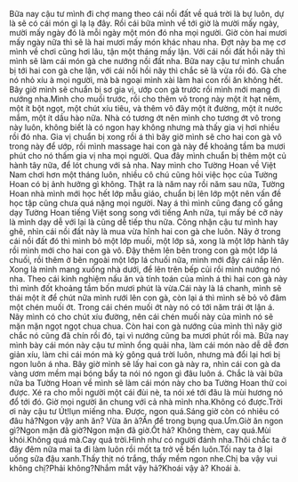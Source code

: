 Bữa nay cậu tư mình đi chợ mang theo cái nồi đất về quá trời là bự luôn, dự là sẽ có cái món gì lạ lạ đây. Rồi cái bữa mình về tới giờ là mười mấy ngày, mười mấy ngày đó là mỗi ngày một món đó nha mọi người. Giờ còn hai mươi mấy ngày nữa thì sẽ là hai mươi mấy món khác nhau nha. Đợt này ba mẹ cơ mình về chơi cũng hơi lâu, tận một tháng mấy lận. Với cái nồi đất hồi nãy thì mình sẽ làm cái món gà che nướng nồi đất nha. Bữa nay cậu tư mình chuẩn bị tới hai con gà che lận, với cái nồi hồi nãy thì chắc sẽ là vừa rồi đó. Gà che nó nhỏ xíu à mọi người, mà bà ngoại mình xài làm hai con rồi ăn không hết. Bây giờ mình sẽ chuẩn bị sơ gia vị, ướp con gà trước rồi mình mới mang đi nướng nha.Mình cho muối trước, rồi cho thêm vô trong này một ít hạt nêm, một ít bột ngọt, một chút xíu tiêu, và thêm vô đây một ít đường, một ít nước mắm, một ít dầu hào nữa. Nhà có tương ớt nên mình cho tương ớt vô trong này luôn, không biết là có ngon hay không nhưng mà thấy gia vị hơi nhiều rồi đó nha. Gia vị chuẩn bị xong rồi á thì bây giờ mình sẽ cho hai con gà vô trong này để ướp, rồi mình massage hai con gà này để khoảng tầm ba mươi phút cho nó thấm gia vị nha mọi người. Qua đây mình chuẩn bị thêm một củ hành tây nữa, để lót chung với sả nha. Nay mình cho Tường Hoan về Việt Nam chơi hơn một tháng luôn, nhiều cô chú cũng hỏi việc học của Tường Hoan có bị ảnh hưởng gì không. Thật ra là năm nay rồi năm sau nữa, Tường Hoan nhà mình mới học hết lớp mẫu giáo, chuẩn bị lên lớp một nên vấn đề học tập cũng chưa quá nặng mọi người. Nay á thì mình cũng đang cố gắng dạy Tường Hoan tiếng Việt song song với tiếng Anh nữa, tụi mấy bé cỡ này là mình dạy dễ với lại là cũng dễ tiếp thu nữa. Công nhận cậu tư mình hay ghê, nhìn cái nồi đất này là mua vừa hĩnh hai con gà che luôn. Nãy ở trong cái nồi đất đó thì mình bỏ một lớp muối, một lớp sả, xong là một lớp hành tây rồi mình mới cho hai con gà vô. Đậy thêm lên bên trong con gà một lớp lá chuối, rồi thêm ở bên ngoài một lớp lá chuối nữa, mình mới đậy cái nắp lên. Xong là mình mang xuống nhà dưới, để lên trên bếp củi rồi mình nướng nó nha. Theo cái kinh nghiệm nấu ăn và tính toán của mình á thì hai con gà này thì mình đốt khoảng tầm bốn mươi phút là vừa.Cái này là lá chanh, mình sẽ thái một ít để chút nữa mình rưới lên con gà, còn lại á thì mình sẽ bỏ vô đâm một chén muối ớt. Trong cái chén muối ớt này nó có tới năm trái ớt lận á. Nãy mình có cho chút xíu đường, nên cái chén muối này của mình nó sẽ mặn mặn ngọt ngọt chua chua. Còn hai con gà nướng của mình thì nãy giờ chắc nó cũng đã chín rồi đó, tại vì nướng cũng ba mươi phút rồi mà. Bữa nay mình bày cái món này cậu tư mình ổng quải nha, làm cái món nào dễ dễ đơn giản xíu, làm chi cái món mà kỳ gông quá trời luôn, nhưng mà đổi lại hơi bị ngon luôn á nha. Bây giờ mình sẽ lấy hai con gà này ra, nhìn cái con gà da vàng ươm mềm mại bóng bẩy ta nói nó ngon gì đâu luôn á. Chắc là vài bữa nữa ba Tường Hoan về mình sẽ làm cái món này cho ba Tường Hoan thử coi được. Xé ra cho mỗi người một cái đùi nè, ta nói xé tới đâu là mùi hương nó đổ tới đó. Giờ mọi người ăn chung với cả nhà mình nha.Không có được.Trời ơi này cậu tư Út!lụn miếng nha. Được, ngon quá.Sáng giờ còn có nhiêu có đâu hả?Ngon vậy anh ăn? Vừa ăn à?Ăn để trong bụng qua.Ưm.Giờ ăn ngon gì?Ngon mặn đã giờ?Ngon mặn đã giờ.Ốt hả? Không thèm, cay quá.Mùi khói.Không quá mà.Cay quá trời.Hình như có người đánh nha.Thôi chắc ta ở đây đêm nữa mai ta đi làm luôn rồi mốt ta trở về bển luôn.Tối nay ta ở lại uống sữa đậu xanh.Thấy thịt nó trắng, thấy mềm ngon nhe.Chị ba vậy vui không chị?Phải không?Nhắm mắt vậy hả?Khoái vậy à? Khoái à.